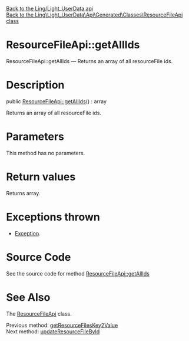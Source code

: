 [Back to the Ling/Light_UserData api](https://github.com/lingtalfi/Light_UserData/blob/master/doc/api/Ling/Light_UserData.md)<br>
[Back to the Ling\Light_UserData\Api\Generated\Classes\ResourceFileApi class](https://github.com/lingtalfi/Light_UserData/blob/master/doc/api/Ling/Light_UserData/Api/Generated/Classes/ResourceFileApi.md)


ResourceFileApi::getAllIds
================



ResourceFileApi::getAllIds — Returns an array of all resourceFile ids.




Description
================


public [ResourceFileApi::getAllIds](https://github.com/lingtalfi/Light_UserData/blob/master/doc/api/Ling/Light_UserData/Api/Generated/Classes/ResourceFileApi/getAllIds.md)() : array




Returns an array of all resourceFile ids.




Parameters
================

This method has no parameters.


Return values
================

Returns array.


Exceptions thrown
================

- [Exception](http://php.net/manual/en/class.exception.php).&nbsp;







Source Code
===========
See the source code for method [ResourceFileApi::getAllIds](https://github.com/lingtalfi/Light_UserData/blob/master/Api/Generated/Classes/ResourceFileApi.php#L246-L249)


See Also
================

The [ResourceFileApi](https://github.com/lingtalfi/Light_UserData/blob/master/doc/api/Ling/Light_UserData/Api/Generated/Classes/ResourceFileApi.md) class.

Previous method: [getResourceFilesKey2Value](https://github.com/lingtalfi/Light_UserData/blob/master/doc/api/Ling/Light_UserData/Api/Generated/Classes/ResourceFileApi/getResourceFilesKey2Value.md)<br>Next method: [updateResourceFileById](https://github.com/lingtalfi/Light_UserData/blob/master/doc/api/Ling/Light_UserData/Api/Generated/Classes/ResourceFileApi/updateResourceFileById.md)<br>


